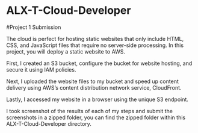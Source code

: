 # ALX-T-Cloud-Developer
#Project 1 Submission

The cloud is perfect for hosting static websites that only include HTML, CSS, and JavaScript files that require no server-side processing. In this project, you will deploy a static website to AWS.

First, I created an S3 bucket, configure the bucket for website hosting, and secure it using IAM policies.

Next, I uploaded the website files to my bucket and speed up content delivery using AWS’s content distribution network service, CloudFront.

Lastly, I accessed my website in a browser using the unique S3 endpoint.

I took screenshot of the results of each of my steps and submit the screenshots in a zipped folder, you can find the zipped folder within this ALX-T-Cloud-Developer directory.
